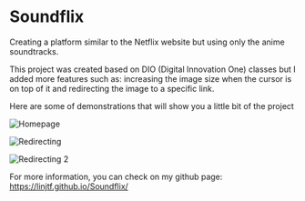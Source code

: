 # Soundflix
Creating a platform similar to the Netflix website but using only the anime soundtracks.

This project was created based on DIO (Digital Innovation One) classes but I added more features such as: increasing the image size when the cursor is on top of it and redirecting the image to a specific link.

Here are some of demonstrations that will show you a little bit of the project

![Homepage](https://user-images.githubusercontent.com/70240291/117426785-af3d0180-aefa-11eb-8a4e-a8fddc002562.gif)

![Redirecting](https://user-images.githubusercontent.com/70240291/117427165-22467800-aefb-11eb-8f1c-3fc75d2db406.gif)

![Redirecting 2](https://user-images.githubusercontent.com/70240291/117427494-7a7d7a00-aefb-11eb-9cbd-c8010bc3b880.gif)




For more information, you can check on my github page: https://linjtf.github.io/Soundflix/
